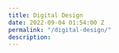```yaml
---
title: Digital Design
date: 2022-09-04 01:54:00 Z
permalink: "/digital-design/"
description: 
---
```


